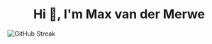 <h1 align="center">Hi 👋, I'm Max van der Merwe</h1>
<a align="center href="https://git.io/streak-stats"><img src="https://streak-stats.demolab.com?user=maxvdmerwe&theme=catppuccin-mocha&hide_border=true&date_format=j%20M%5B%20Y%5D" alt="GitHub Streak" /></a>
